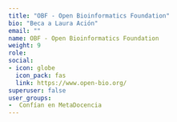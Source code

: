 ```yaml
---
title: "OBF - Open Bioinformatics Foundation"
bio: "Beca a Laura Ación"
email: ""
name: OBF - Open Bioinformatics Foundation
weight: 9
role: 
social:
- icon: globe
  icon_pack: fas
  link: https://www.open-bio.org/
superuser: false
user_groups:
-  Confían en MetaDocencia
---
```


